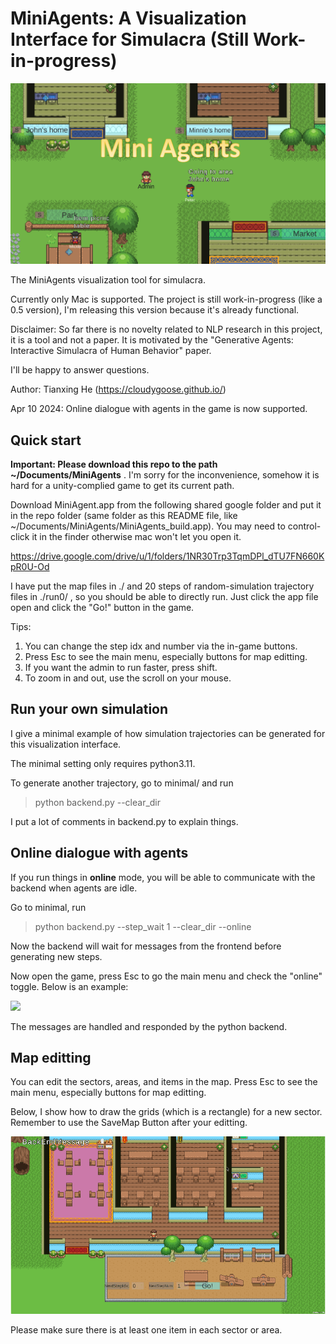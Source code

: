 # MiniAgents: A Visualization Interface for Simulacra (Still Work-in-progress)

<img src="./figs/title.jpg" width="600">

The MiniAgents visualization tool for simulacra.

Currently only Mac is supported. The project is still work-in-progress (like a 0.5 version), I'm releasing this version because it's already functional.

Disclaimer: So far there is no novelty related to NLP research in this project, it is a tool and not a paper. It is motivated by the "Generative Agents: Interactive Simulacra of Human Behavior" paper.

I'll be happy to answer questions.

Author: Tianxing He (https://cloudygoose.github.io/)

Apr 10 2024: Online dialogue with agents in the game is now supported.

## Quick start

**Important: Please download this repo to the path ~/Documents/MiniAgents** . I'm sorry for the inconvenience, somehow it is hard for a unity-complied game to get its current path.

Download MiniAgent.app from the following shared google folder and put it in the repo folder (same folder as this README file, like ~/Documents/MiniAgents/MiniAgents_build.app). You may need to control-click it in the finder otherwise mac won't let you open it.

https://drive.google.com/drive/u/1/folders/1NR30Trp3TqmDPl_dTU7FN660KpR0U-Od

I have put the map files in ./ and 20 steps of random-simulation trajectory files in ./run0/ , so you should be able to directly run. Just click the app file open and click the "Go!" button in the game.

Tips:

1. You can change the step idx and number via the in-game buttons.
2. Press Esc to see the main menu, especially buttons for map editting.
3. If you want the admin to run faster, press shift.
4. To zoom in and out, use the scroll on your mouse.

## Run your own simulation

I give a minimal example of how simulation trajectories can be generated for this visualization interface.

The minimal setting only requires python3.11.

To generate another trajectory, go to minimal/ and run

> python backend.py --clear_dir

I put a lot of comments in backend.py to explain things. 

## Online dialogue with agents

If you run things in **online** mode, you will be able to communicate with the backend when agents are idle.

Go to minimal, run

>python backend.py --step_wait 1 --clear_dir --online

Now the backend will wait for messages from the frontend before generating new steps.

Now open the game, press Esc to go the main menu and check the "online" toggle. Below is an example:

<img src="./figs/agentdialogue.gif" width="600">

The messages are handled and responded by the python backend.

## Map editting

You can edit the sectors, areas, and items in the map. Press Esc to see the main menu, especially buttons for map editting.

Below, I show how to draw the grids (which is a rectangle) for a new sector. Remember to use the SaveMap Button after your editting.

<img src="./figs/mapeditting.gif" width="600">

Please make sure there is at least one item in each sector or area.

